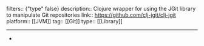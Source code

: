 filters:: {"type" false}
description:: Clojure wrapper for using the JGit library to manipulate Git repositories
link:: https://github.com/clj-jgit/clj-jgit
platform::  [[JVM]]
tag:: [[Git]]
type:: [[Library]]

- ---
-